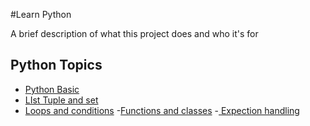 
#Learn Python

A brief description of what this project does and who it's for


## Python Topics

 - [Python Basic](https://github.com/LalitAswal/python_fcourse/blob/main/Python_Basics.ipynb)
 - [LIst Tuple and set](https://github.com/LalitAswal/python_fcourse/blob/main/List%20tupple%20and%20set%20.ipynb)
 - [Loops and conditions](https://github.com/LalitAswal/python_fcourse/blob/main/Loops%20and%20if%20else%20condition.ipynb)
 -[Functions and classes](https://github.com/LalitAswal/python_fcourse/blob/main/Functions%20and%20classes.ipynb)
 -[ Expection handling](https://github.com/LalitAswal/python_fcourse/blob/main/Exception%20Handing%20.ipynb)
